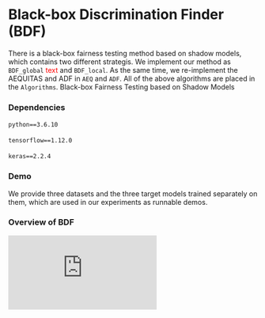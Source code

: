 # Black-box Discrimination Finder (BDF)
There is a black-box fairness testing method based on shadow models, which contains two different strategis.
We implement our method as `BDF_global` <font color='red'> text </font> and `BDF_local`.
As the same time, we re-implement the AEQUITAS and ADF in `AEQ` and `ADF`.
All of the above algorithms are placed in the `Algorithms`.
Black-box Fairness Testing based on Shadow Models

### Dependencies
```
python==3.6.10

tensorflow==1.12.0

keras==2.2.4
```
### Demo
We provide three datasets and the three target models trained separately on them, which are used in our experiments as runnable demos.
### Overview of BDF
![image](https://github.com/lenijwp/Black-box-Discrimination-Finder/blob/master/Overview.pdf)


